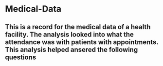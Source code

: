 # Medical-Data
This is a record for the medical data of a health facility. The analysis looked into what the attendance was with patients with appointments.
This analysis helped ansered the following questions
-
